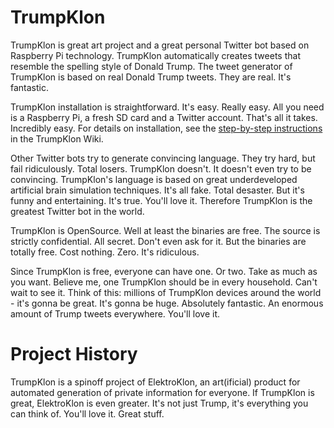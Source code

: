 # TrumpKlon

TrumpKlon is great art project and a great personal Twitter bot based on Raspberry Pi technology.
TrumpKlon automatically creates tweets that resemble the spelling style of Donald Trump.
The tweet generator of TrumpKlon is based on real Donald Trump tweets. 
They are real. It's fantastic.


TrumpKlon installation is straightforward. It's easy. Really easy.
All you need is a Raspberry Pi, a fresh SD card and a Twitter account. 
That's all it takes. Incredibly easy.
For details on installation, see the [step-by-step instructions](https://github.com/blinkgestalten/TrumpKlon/wiki/TrumpKlon-Installation) in the TrumpKlon Wiki.


Other Twitter bots try to generate convincing language. 
They try hard, but fail ridiculously. Total losers. 
TrumpKlon doesn't. It doesn't even try to be convincing. 
TrumpKlon's language is based on great underdeveloped 
artificial brain simulation techniques. It's all fake. Total desaster. 
But it's funny and entertaining. It's true. You'll love it.
Therefore TrumpKlon is the greatest Twitter bot in the world.


TrumpKlon is OpenSource. Well at least the binaries are free. 
The source is strictly confidential. All secret. Don't even ask for it.
But the binaries are totally free. Cost nothing. Zero. It's ridiculous.

Since TrumpKlon is free, everyone can have one. Or two. Take as much as you want.
Believe me, one TrumpKlon should be in every household. Can't wait to see it.
Think of this: millions of TrumpKlon devices around the world - it's gonna be great.
It's gonna be huge. Absolutely fantastic. 
An enormous amount of Trump tweets everywhere. You'll love it.

# Project History

TrumpKlon is a spinoff project of ElektroKlon, an art(ificial) product for automated generation of private information for everyone. If TrumpKlon is great, ElektroKlon is even greater. It's not just Trump, it's everything you can think of. You'll love it. Great stuff.
